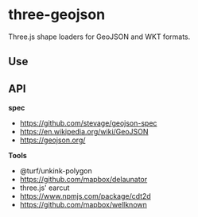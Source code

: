 # three-geojson

Three.js shape loaders for GeoJSON and WKT formats.

## Use

## API



**spec**
- https://github.com/stevage/geojson-spec
- https://en.wikipedia.org/wiki/GeoJSON
- https://geojson.org/

**Tools**
- @turf/unkink-polygon
- https://github.com/mapbox/delaunator
- three.js' earcut
- https://www.npmjs.com/package/cdt2d
- https://github.com/mapbox/wellknown
